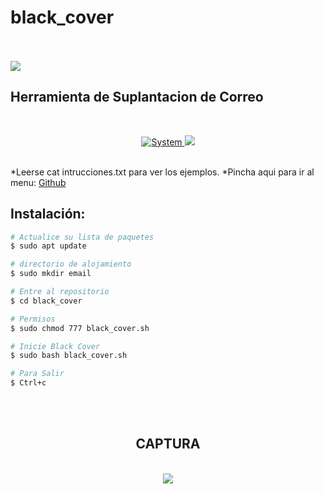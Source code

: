 # black_cover
<BR>
<BR>
<img src="https://i.imgur.com/GgnPDAD.png">
<p align="center">
 
## Herramienta de Suplantacion de Correo
<br>
<p align="center">
<a href=""><img title="System" src="https://img.shields.io/badge/Supported%20OS-Linux-orange?style=for-the-badge&logo=linux"> <img src="https://i.imgur.com/oS4P9zJ.png"></a>
</p>
<br>
*Leerse cat intrucciones.txt para ver los ejemplos.
*Pincha aqui para ir al menu: <a href="https://github.com/oscarsanchezt">Github</a>
<br>


## Instalación: 

```bash
# Actualice su lista de paquetes
$ sudo apt update

# directorio de alojamiento
$ sudo mkdir email

# Entre al repositorio
$ cd black_cover

# Permisos
$ sudo chmod 777 black_cover.sh

# Inicie Black Cover
$ sudo bash black_cover.sh

# Para Salir
$ Ctrl+c
```
<br>

 <br>
 
 <div align='center'>
 
 ## CAPTURA
 <br>
 <img src="https://i.imgur.com/hu93ECs.png">
 </div>
 
